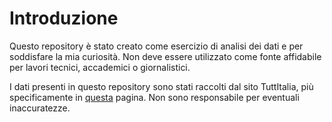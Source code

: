 # Introduzione

Questo repository è stato creato come esercizio di analisi dei dati e per soddisfare la mia curiosità. Non deve essere utilizzato come fonte affidabile per lavori tecnici, accademici o giornalistici.

I dati presenti in questo repository sono stati raccolti dal sito TuttItalia, più specificamente in [questa](https://www.tuttitalia.it/statistiche/cittadini-stranieri-2023/) pagina. Non sono responsabile per eventuali inaccuratezze. 
